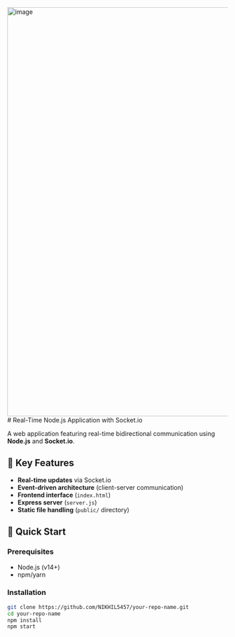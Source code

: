 <img width="1887" height="934" alt="image" src="https://github.com/user-attachments/assets/dbf21dc4-8367-4592-aca0-2059bec18c08" />
# Real-Time Node.js Application with Socket.io

A web application featuring real-time bidirectional communication using **Node.js** and **Socket.io**.

## 🌟 Key Features
- **Real-time updates** via Socket.io
- **Event-driven architecture** (client-server communication)
- **Frontend interface** (`index.html`)
- **Express server** (`server.js`)
- **Static file handling** (`public/` directory)

## 🚀 Quick Start

### Prerequisites
- Node.js (v14+)
- npm/yarn

### Installation
```bash
git clone https://github.com/NIKHIL5457/your-repo-name.git
cd your-repo-name
npm install
npm start
